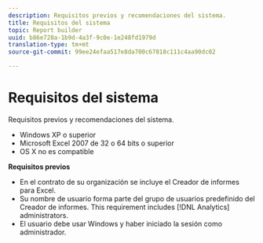 ```yaml
---
description: Requisitos previos y recomendaciones del sistema.
title: Requisitos del sistema
topic: Report builder
uuid: b86e728a-1b9d-4a3f-9c0e-1e248fd1979d
translation-type: tm+mt
source-git-commit: 99ee24efaa517e8da700c67818c111c4aa90dc02

---
```



# Requisitos del sistema

Requisitos previos y recomendaciones del sistema.

* Windows XP o superior
* Microsoft Excel 2007 de 32 o 64 bits o superior
* OS X no es compatible

**Requisitos previos**

* En el contrato de su organización se incluye el Creador de informes para Excel.
* Su nombre de usuario forma parte del grupo de usuarios predefinido del Creador de informes. This requirement includes [!DNL Analytics] administrators.
* El usuario debe usar Windows y haber iniciado la sesión como administrador.


